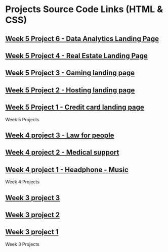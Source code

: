 # Projects Source Code Links (HTML & CSS)


## [Week 5 Project 6 - Data Analytics Landing Page](Week-5-Project%2006)

## [Week 5 Project 4 - Real Estate Landing Page](Week-5-Project%2004)

## [Week 5 Project 3 - Gaming landing page ](Week-5-Project%2003)
## [Week 5 Project 2 - Hosting landing page ](Week-5-project%2002)
## [Week 5 Project 1 - Credit card landing page](Week-5-Project%2001)
Week 5 Projects

## [Week 4 project 3 - Law for people](Week-4-Project%2006)
## [Week 4 project 2 - Medical support](Week-4-Project%2005)
## [Week 4 project 1 - Headphone - Music](Week-4-Project%2004)
Week 4 Projects

## [Week 3 project 3](Week-3-Project%2003)
## [Week 3 project 2](Week-3-Project%2002)
## [Week 3 project 1](Week-3-Project%2001)
Week 3 Projects